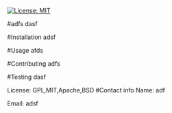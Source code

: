
[![License: MIT](https://img.shields.io/badge/License-MIT-yellow.svg)](https://opensource.org/licenses/MIT)

#adfs
dasf

#Installation
adsf

#Usage
afds

#Contributing
adfs
    
#Testing
dasf

License: GPL,MIT,Apache,BSD
#Contact info
Name: adf

Email: adsf
